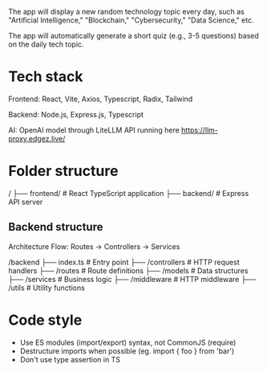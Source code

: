 The app will display a new random technology topic every day, such as "Artificial Intelligence," "Blockchain," "Cybersecurity," "Data Science," etc.

The app will automatically generate a short quiz (e.g., 3-5 questions) based on the daily tech topic.

# Tech stack

Frontend: React, Vite, Axios, Typescript, Radix, Tailwind

Backend: Node.js, Express.js, Typescript

AI: OpenAI model through LiteLLM API running here https://llm-proxy.edgez.live/

# Folder structure

/
├── frontend/ # React TypeScript application
├── backend/ # Express API server

## Backend structure

Architecture Flow: Routes -> Controllers → Services

/backend
├── index.ts # Entry point
├── /controllers # HTTP request handlers
├── /routes # Route definitions
├── /models # Data structures
├── /services # Business logic
├── /middleware # HTTP middleware
├── /utils # Utility functions

# Code style

- Use ES modules (import/export) syntax, not CommonJS (require)
- Destructure imports when possible (eg. import { foo } from 'bar')
- Don't use type assertion in TS
